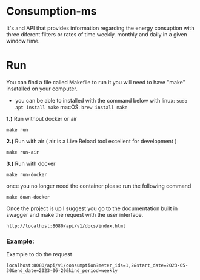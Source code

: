 # Consumption-ms
It's and API that provides information regarding the energy consuption with three diferent filters or rates of time weekly. monthly and daily in a given window time.

# Run
You can find a file called Makefile to run it you will need to have "make" insatalled on your computer.

- you can be able to installed with the command below with 
linux:
`sudo apt install make`
macOS:
`brew install make`

__1.)__ Run without docker or air

`make run`

__2.)__ Run with air ( air is a Live Reload tool excellent for development )

`make run-air`

__3.)__ Run with docker

`make run-docker`

once you no longer need the container please run the following command

`make down-docker`

Once the project is up I suggest you go to the documentation built in swagger and make the request with the user
interface.

`http://localhost:8080/api/v1/docs/index.html`

### Example:
 Example to do the request

 `localhost:8080/api/v1/consumption?meter_ids=1,2&start_date=2023-05-30&end_date=2023-06-20&kind_period=weekly`
 

